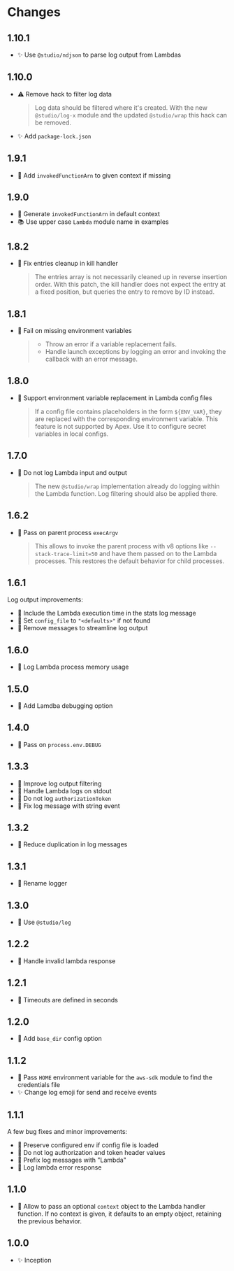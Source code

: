 # Changes

## 1.10.1

- ✨ Use `@studio/ndjson` to parse log output from Lambdas

## 1.10.0

- ⚠️ Remove hack to filter log data

    > Log data should be filtered where it's created. With the new
    > `@studio/log-x` module and the updated `@studio/wrap` this hack can be
    > removed.

- ✨ Add `package-lock.json`

## 1.9.1

- 🐛 Add `invokedFunctionArn` to given context if missing

## 1.9.0

- 🍏 Generate `invokedFunctionArn` in default context
- 📚 Use upper case `Lambda` module name in examples

## 1.8.2

- 🐛 Fix entries cleanup in kill handler

    > The entries array is not necessarily cleaned up in reverse insertion
    > order. With this patch, the kill handler does not expect the entry at a
    > fixed position, but queries the entry to remove by ID instead.


## 1.8.1

- 🐛 Fail on missing environment variables

    > - Throw an error if a variable replacement fails.
    > - Handle launch exceptions by logging an error and invoking the callback
    >   with an error message.

## 1.8.0

- 🍏 Support environment variable replacement in Lambda config files

    > If a config file contains placeholders in the form `${ENV_VAR}`, they are
    > replaced with the corresponding environment variable. This feature is not
    > supported by Apex. Use it to configure secret variables in local configs.

## 1.7.0

- 🙊 Do not log Lambda input and output

    > The new `@studio/wrap` implementation already do logging within the
    > Lambda function. Log filtering should also be applied there.

## 1.6.2

- 🐛 Pass on parent process `execArgv`

    > This allows to invoke the parent process with v8 options like
    > `--stack-trace-limit=50` and have them passed on to the Lambda
    > processes. This restores the default behavior for child processes.

## 1.6.1

Log output improvements:

- 🔢 Include the Lambda execution time in the stats log message
- 🙈 Set `config_file` to `"<defaults>"` if not found
- 🙈 Remove messages to streamline log output

## 1.6.0

- 🔢 Log Lambda process memory usage

## 1.5.0

- 🍏 Add Lamdba debugging option

## 1.4.0

- 🍏 Pass on `process.env.DEBUG`

## 1.3.3

- 🍏 Improve log output filtering
- 🍏 Handle Lambda logs on stdout
- 🙈 Do not log `authorizationToken`
- 🐛 Fix log message with string event

## 1.3.2

- 🐛 Reduce duplication in log messages

## 1.3.1

- 🐛 Rename logger

## 1.3.0

- 🍏 Use `@studio/log`

## 1.2.2

- 🐛 Handle invalid lambda response

## 1.2.1

- 🐛 Timeouts are defined in seconds

## 1.2.0

- 🍏 Add `base_dir` config option

## 1.1.2

- 🍏 Pass `HOME` environment variable for the `aws-sdk` module to find the
  credentials file
- ✨ Change log emoji for send and receive events

## 1.1.1

A few bug fixes and minor improvements:

- 🐛 Preserve configured env if config file is loaded
- 🐛 Do not log authorization and token header values
- 🐛 Prefix log messages with "Lambda"
- 🐛 Log lambda error response

## 1.1.0

- 🍏 Allow to pass an optional `context` object to the Lambda handler
  function. If no context is given, it defaults to an empty object, retaining
  the previous behavior.

## 1.0.0

- ✨ Inception
